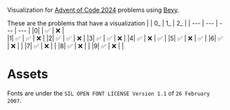 Visualization for [Advent of Code 2024](https://adventofcode.com/2024) problems using [Bevy](https://bevyengine.org/).

These are the problems that have a visualization
| | 0_ | 1_ | 2_ |
| --- | --- | --- | --- |
|0|    | ✅ | ❌ |  
|1| ✅ | ✅ | ❌ | 
|2| ✅ | ✅ | ❌ | 
|3| ✅ | ✅ | ❌ | 
|4| ✅ | ❌ | ✅ | 
|5| ✅ | ❌ | ✅ | 
|6| ✅ | ❌ |    | 
|7| ✅ | ❌ |    | 
|8| ✅ | ❌ |    | 
|9| ✅ | ❌ |    | 

# Assets
Fonts are under the `SIL OPEN FONT LICENSE Version 1.1` of `26 February 2007`.
